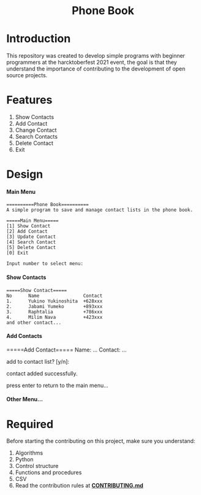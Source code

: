 <h1 align='center'>
    Phone Book
</h1>

# Introduction
This repository was created to develop simple programs with beginner programmers at the harcktoberfest 2021 event, the goal is that they understand the importance of contributing to the development of open source projects.

# Features
1. Show Contacts
2. Add Contact
3. Change Contact
4. Search Contacts
5. Delete Contact
6. Exit

# Design
#### Main Menu
```
==========Phone Book==========
A simple program to save and manage contact lists in the phone book. 

=====Main Menu=====
[1] Show Contact
[2] Add Contact
[3] Update Contact
[4] Search Contact
[5] Delete Contact
[0] Exit

Input number to select menu:
```

#### Show Contacts
```
=====Show Contact=====
No      Name                Contact
1.      Yukino Yukinoshita  +628xxx
2.      Jabami Yumeko       +893xxx
3.      Raphtalia           +786xxx
4.      Milim Nava          +423xxx
and other contact...
```

#### Add Contacts
=====Add Contact=====
Name: ...
Contact: ...

add to contact list? [y/n]:

contact added successfully.

press enter to return to the main menu...

#### Other Menu...

# Required
Before starting the contributing on this project, make sure you understand:
1. Algorithms
2. Python
3. Control structure
4. Functions and procedures
5. CSV
8. Read the contribution rules at **[CONTRIBUTING.md](https://github.com/CycloneDevID/Phone-Book/blob/main/CONTRIBUTING.md)**
